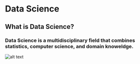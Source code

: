 # Data Science
## What is Data Science?
### **Data Science** is a multidisciplinary field that combines statistics, computer science, and domain knoweldge.
![alt text](DS.png)

